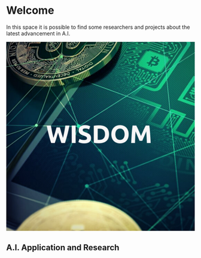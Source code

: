 # Welcome 

In this space it is possible to find some researchers and projects about the latest advancement in A.I.



![Image](images/logo.png)

## A.I. Application and Research

